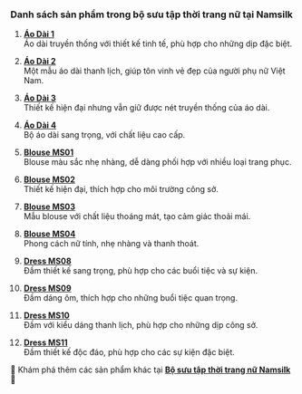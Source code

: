 ### Danh sách sản phẩm trong bộ sưu tập thời trang nữ tại Namsilk

1. **[Áo Dài 1](https://namsilk.com.vn/product/ao-dai-1/)**  
   Áo dài truyền thống với thiết kế tinh tế, phù hợp cho những dịp đặc biệt.

2. **[Áo Dài 2](https://namsilk.com.vn/product/ao-dai-2/)**  
   Một mẫu áo dài thanh lịch, giúp tôn vinh vẻ đẹp của người phụ nữ Việt Nam.

3. **[Áo Dài 3](https://namsilk.com.vn/product/ao-dai-3/)**  
   Thiết kế hiện đại nhưng vẫn giữ được nét truyền thống của áo dài.

4. **[Áo Dài 4](https://namsilk.com.vn/product/ao-dai-4/)**  
   Bộ áo dài sang trọng, với chất liệu cao cấp.

5. **[Blouse MS01](https://namsilk.com.vn/product/blouse-ms01/)**  
   Blouse màu sắc nhẹ nhàng, dễ dàng phối hợp với nhiều loại trang phục.

6. **[Blouse MS02](https://namsilk.com.vn/product/blouse-ms02/)**  
   Thiết kế hiện đại, thích hợp cho môi trường công sở.

7. **[Blouse MS03](https://namsilk.com.vn/product/blouse-ms03/)**  
   Mẫu blouse với chất liệu thoáng mát, tạo cảm giác thoải mái.

8. **[Blouse MS04](https://namsilk.com.vn/product/blouse-ms04/)**  
   Phong cách nữ tính, nhẹ nhàng và thanh thoát.

9. **[Dress MS08](https://namsilk.com.vn/product/dress-ms08/)**  
   Đầm thiết kế sang trọng, phù hợp cho các buổi tiệc và sự kiện.

10. **[Dress MS09](https://namsilk.com.vn/product/dress-ms09/)**  
    Đầm dáng ôm, thích hợp cho những buổi tiệc quan trọng.

11. **[Dress MS10](https://namsilk.com.vn/product/dress-ms10/)**  
    Đầm với kiểu dáng thanh lịch, phù hợp cho những dịp công sở.

12. **[Dress MS11](https://namsilk.com.vn/product/dress-ms11/)**  
    Đầm thiết kế độc đáo, phù hợp cho các sự kiện đặc biệt.

🔗 Khám phá thêm các sản phẩm khác tại **[Bộ sưu tập thời trang nữ Namsilk](https://namsilk.com.vn/product-category/womens-clothing/)** 🚀
